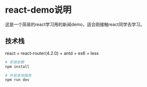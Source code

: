 # react-demo说明
这是一个简易的react学习用的新闻demo，适合刚接触react同学去学习。

## 技术栈
react + react-router(4.2.0) + antd + es6 + less

``` bash
# 安装依赖
npm install

# 开启本地服务
npm run dev

```
